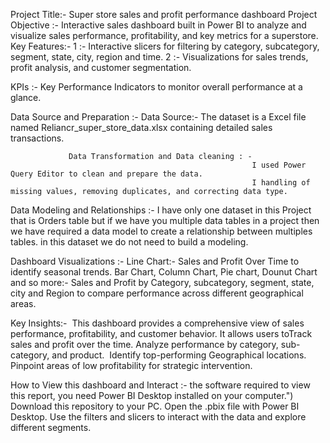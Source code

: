 Project Title:- 
               Super store sales and profit performance dashboard
Project Objective :- 
                   Interactive sales dashboard built in Power BI to analyze and visualize sales performance, profitability, and key metrics for a superstore.
Key Features:-
             1 :- Interactive slicers for filtering by category, subcategory, segment, state, city, region and time.
             2 :-  Visualizations for sales trends, profit analysis, and customer segmentation.

KPIs :- 
        Key Performance Indicators to monitor overall performance at a glance.

Data Source and Preparation :-
                 Data Source:-
                              The dataset is a Excel file named Reliancr_super_store_data.xlsx containing detailed sales transactions.
                              
                 Data Transformation and Data cleaning : - 
                                                          I used Power Query Editor to clean and prepare the data.
                                                          I handling of missing values, removing duplicates, and correcting data type.  
Data Modeling and Relationships :-
                                   I have only one dataset in this Project that is Orders table 
                                   but if we have you multiple data tables in a project then we have required a data model to create a relationship between multiples tables.
                                   in this dataset we do not need to build a modeling.
                                   
Dashboard Visualizations :-
               Line Chart:- Sales and Profit Over Time to identify seasonal trends.
               Bar Chart, Column Chart, Pie chart, Dounut Chart and so more:- Sales and Profit by Category, subcategory, segment, state, city and Region to compare performance across different geographical areas.

 Key Insights:- ​
                This dashboard provides a comprehensive view of sales performance, profitability, and customer behavior. 
                It allows users to ​Track sales and profit over the time.
                ​Analyze performance by category, sub-category, and product.
​                Identify top-performing Geographical locations.
​                Pinpoint areas of low profitability for strategic intervention.
              
  How to View this dashboard and Interact :-
                                           the software required to view this report, you need Power BI Desktop installed on your computer.")
                                           Download this repository to your PC.
                                           Open the .pbix file with Power BI Desktop.
                                           Use the filters and slicers to interact with the data and explore different segments.



